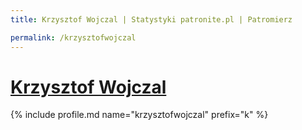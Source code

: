 ```yaml
---
title: Krzysztof Wojczal | Statystyki patronite.pl | Patromierz

permalink: /krzysztofwojczal
---
```


# [Krzysztof Wojczal](https://patronite.pl/krzysztofwojczal)

{% include profile.md name="krzysztofwojczal" prefix="k" %}
